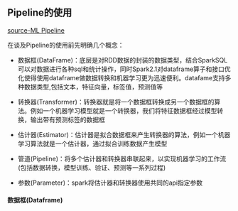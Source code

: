 Pipeline的使用 
-----
[source-ML Pipeline](https://spark.apache.org/docs/latest/ml-pipeline.html)

在谈及Pipeline的使用前先明确几个概念：
* 数据框(DataFrame)：底层是对RDD数据的封装的数据类型，结合SparkSQL可以对数据进行各种sql和统计操作，同时Spark2.1对dataframe算子和接口优化使得使用dataframe做数据转换和机器学习更为迅速便利。datafame支持多种数据类型,包括文本，特征向量，标签值，预测值等

* 转换器(Transformer)：转换器就是将一个数据框转换成另一个数据框的算法。例如一个机器学习模型就是一个转换器，我们将特征数据框经过模型转换，输出带有预测标签的数据框

* 估计器(Estimator)：估计器是拟合数据框来产生转换器的算法，例如一个机器学习算法就是一个估计器，通过拟合训练数据产生模型

* 管道(Pipeline)：将多个估计器和转换器串联起来，以实现机器学习的工作流(包括数据转换，模型训练、验证、预测等一系列过程)
* 参数(Parameter)：spark将估计器和转换器使用共同的api指定参数

#### 数据框(Dataframe)
    

